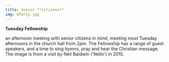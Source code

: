 ```yaml
---
title: Senior **citizens**
img: GParty.jpg
---
```

**Tuesday Fellowship**

an afternoon meeting with senior citizens in mind, meeting most Tuesday afternoons in the church hall from 2pm. The Fellowship has a range of guest speakers, and a time to sing hymns, pray and hear the Christian message. The image is from a visit by Neil Baldwin ('Nello') in 2015.

